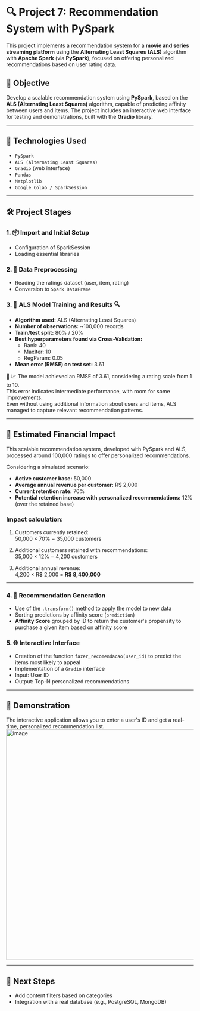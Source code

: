 
# 🔍 Project 7: Recommendation System with PySpark

This project implements a recommendation system for a **movie and series streaming platform** using the **Alternating Least Squares (ALS)** algorithm with **Apache Spark** (via **PySpark**), focused on offering personalized recommendations based on user rating data.

## 📌 Objective

Develop a scalable recommendation system using **PySpark**, based on the **ALS (Alternating Least Squares)** algorithm, capable of predicting affinity between users and items. The project includes an interactive web interface for testing and demonstrations, built with the **Gradio** library.

---

## 🚀 Technologies Used

- `PySpark`
- `ALS (Alternating Least Squares)`
- `Gradio` (web interface)
- `Pandas`
- `Matplotlib`
- `Google Colab / SparkSession`

---

## 🛠️ Project Stages

### 1. 📦 Import and Initial Setup
- Configuration of SparkSession
- Loading essential libraries

### 2. 🧼 Data Preprocessing
- Reading the ratings dataset (user, item, rating)
- Conversion to `Spark DataFrame`

### 3. 🤖 ALS Model Training and Results 🔍

- **Algorithm used:** ALS (Alternating Least Squares)
- **Number of observations:** ~100,000 records
- **Train/test split:** 80% / 20%
- **Best hyperparameters found via Cross-Validation:**
  - Rank: 40
  - MaxIter: 10
  - RegParam: 0.05
- **Mean error (RMSE) on test set:** 3.61

🔧 📈 The model achieved an RMSE of 3.61, considering a rating scale from 1 to 10.  
This error indicates intermediate performance, with room for some improvements.  
Even without using additional information about users and items, ALS managed to capture relevant recommendation patterns.

---

## 💼 Estimated Financial Impact

This scalable recommendation system, developed with PySpark and ALS, processed around 100,000 ratings to offer personalized recommendations.

Considering a simulated scenario:

- **Active customer base:** 50,000  
- **Average annual revenue per customer:** R$ 2,000  
- **Current retention rate:** 70%  
- **Potential retention increase with personalized recommendations:** 12% (over the retained base)

### Impact calculation:

1. Customers currently retained:  
   50,000 × 70% = 35,000 customers

2. Additional customers retained with recommendations:  
   35,000 × 12% = 4,200 customers

3. Additional annual revenue:  
   4,200 × R$ 2,000 = **R$ 8,400,000**

---

### 4. 🎯 Recommendation Generation
- Use of the `.transform()` method to apply the model to new data
- Sorting predictions by affinity score (`prediction`)
- **Affinity Score** grouped by ID to return the customer's propensity to purchase a given item based on affinity score

### 5. 🌐 Interactive Interface
- Creation of the function `fazer_recomendacao(user_id)` to predict the items most likely to appeal
- Implementation of a `Gradio` interface
- Input: User ID
- Output: Top-N personalized recommendations

---

## 🎥 Demonstration

The interactive application allows you to enter a user's ID and get a real-time, personalized recommendation list.
<img width="1268" height="618" alt="image" src="https://github.com/user-attachments/assets/39cd2067-dbc9-4d36-8659-e0e2e53723fd" />


---

## 🧠 Next Steps

- Add content filters based on categories
- Integration with a real database (e.g., PostgreSQL, MongoDB)
